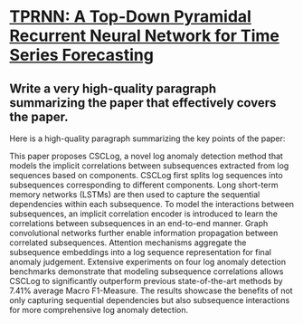 # [TPRNN: A Top-Down Pyramidal Recurrent Neural Network for Time Series   Forecasting](https://arxiv.org/abs/2312.06328)

## Write a very high-quality paragraph summarizing the paper that effectively covers the paper.

 Here is a high-quality paragraph summarizing the key points of the paper:

This paper proposes CSCLog, a novel log anomaly detection method that models the implicit correlations between subsequences extracted from log sequences based on components. CSCLog first splits log sequences into subsequences corresponding to different components. Long short-term memory networks (LSTMs) are then used to capture the sequential dependencies within each subsequence. To model the interactions between subsequences, an implicit correlation encoder is introduced to learn the correlations between subsequences in an end-to-end manner. Graph convolutional networks further enable information propagation between correlated subsequences. Attention mechanisms aggregate the subsequence embeddings into a log sequence representation for final anomaly judgement. Extensive experiments on four log anomaly detection benchmarks demonstrate that modeling subsequence correlations allows CSCLog to significantly outperform previous state-of-the-art methods by 7.41% average Macro F1-Measure. The results showcase the benefits of not only capturing sequential dependencies but also subsequence interactions for more comprehensive log anomaly detection.
